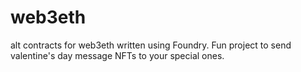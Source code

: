 # web3eth
alt contracts for web3eth written using Foundry. Fun project to send valentine's day message NFTs to your special ones.
